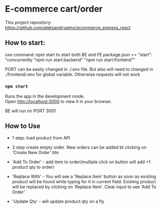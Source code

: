 # E-commerce cart/order

This project repository: https://github.com/aleksandrvaimo/ecommerce_express_react

## How to start:

use command: npm start to start both BE and FE 
package.json >> "start": "concurrently \"npm run start:backend\" \"npm run start:frontend\""

PORT can be easily changed in ./.env file. But also will need to changed in ./frontend/.env for global variable. Otherwise requests will not work

### `npm start`

Runs the app in the development mode.\
Open [http://localhost:3000](http://localhost:3000) to view it in your browser.

BE will run on PORT 3001 

## How to Use

- 1 step: load product from API
- 2 step create empty order. New orders can be added bt clicking on 'Create New Order' btn

- 'Add To Order'  -  add item to order(multiple click on button will add +1 product qty to order)
- 'Replace With' - You will see a 'Replace Item' button as soon as existing product will be found while typing for it in current field. Existing product will be replaced by clicking on 'Replace Item'. Clear input to see 'Add To Order'
- 'Update Qty' - will update product qty on a fly
